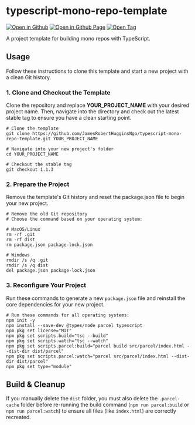 # typescript-mono-repo-template

[![Open in Github](https://img.shields.io/badge/Open_in_GitHub-6e5494)](https://github.com/JamesRobertHugginsNgo/typescript-mono-repo-template)
[![Open in Github Page](https://img.shields.io/badge/Open_in_GitHub%20Page-4078c0)](https://jamesroberthugginsngo.github.io/typescript-mono-repo-template)
[![Open Tag](https://img.shields.io/badge/Open_Tag-1.1.6-6cc644)](https://github.com/JamesRobertHugginsNgo/typescript-mono-repo-template/tree/1.1.6)

A project template for building mono repos with TypeScript.

## Usage

Follow these instructions to clone this template and start a new project with a clean Git history.

### 1. Clone and Checkout the Template

Clone the repository and replace __YOUR_PROJECT_NAME__ with your desired project name. Then, navigate into the directory and check out the latest stable tag to ensure you have a clean starting point.

```
# Clone the template
git clone https://github.com/JamesRobertHugginsNgo/typescript-mono-repo-template.git YOUR_PROJECT_NAME

# Navigate into your new project's folder
cd YOUR_PROJECT_NAME

# Checkout the stable tag
git checkout 1.1.3
```

### 2. Prepare the Project

Remove the template's Git history and reset the package.json file to begin your new project.

```
# Remove the old Git repository
# Choose the command based on your operating system:

# MacOS/Linux
rm -rf .git
rm -rf dist
rm package.json package-lock.json

# Windows
rmdir /s /q .git
rmdir /s /q dist
del package.json package-lock.json
```

### 3. Reconfigure Your Project

Run these commands to generate a new `package.json` file and reinstall the core dependencies for your new project.

```
# Run these commands for all operating systems:
npm init -y
npm install --save-dev @types/node parcel typescript
npm pkg set license="MIT"
npm pkg set scripts.build="tsc --build"
npm pkg set scripts.watch="tsc --watch"
npm pkg set scripts.parcel:build="parcel build src/parcel/index.html --dist-dir dist/parcel"
npm pkg set scripts.parcel:watch="parcel src/parcel/index.html --dist-dir dist/parcel"
npm pkg set type="module"
```

## Build & Cleanup

If you manually delete the `dist` folder, you must also delete the `.parcel-cache` folder before re-running the build command (`npm run parcel:build` or `npm run parcel:watch`) to ensure all files (like `index.html`) are correctly recreated.
